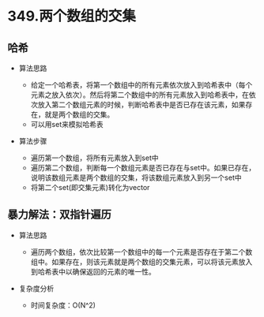 # 349.两个数组的交集

## 哈希
* 算法思路
    * 给定一个哈希表，将第一个数组中的所有元素依次放入到哈希表中（每个元素之放入依次）。然后将第二个数组中的所有元素放入到哈希表中，在依次放入第二个数组元素的时候，判断哈希表中是否已存在该元素，如果存在，就是两个数组的交集。
    * 可以用set来模拟哈希表


* 算法步骤
    * 遍历第一个数组，将所有元素放入到set中
    * 遍历第二个数组，判断每一个数组元素是否已存在与set中。如果已存在，说明该数组元素是两个数组的交集，将该数组元素放入到另一个set中
    * 将第二个set(即交集元素)转化为vector 


## 暴力解法：双指针遍历
* 算法思路
    * 遍历两个数组，依次比较第一个数组中的每一个元素是否存在于第二个数组中。如果存在，则该元素就是两个数组的交集元素，可以将该元素放入到哈希表中以确保返回的元素的唯一性。


* 复杂度分析
    * 时间复杂度：O(N^2)